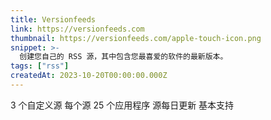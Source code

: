 ```yaml
---
title: Versionfeeds
link: https://versionfeeds.com
thumbnail: https://versionfeeds.com/apple-touch-icon.png
snippet: >-
  创建您自己的 RSS 源，其中包含您最喜爱的软件的最新版本。
tags: ["rss"]
createdAt: 2023-10-20T00:00:00.000Z
---
```

3 个自定义源
每个源 25 个应用程序
源每日更新
基本支持